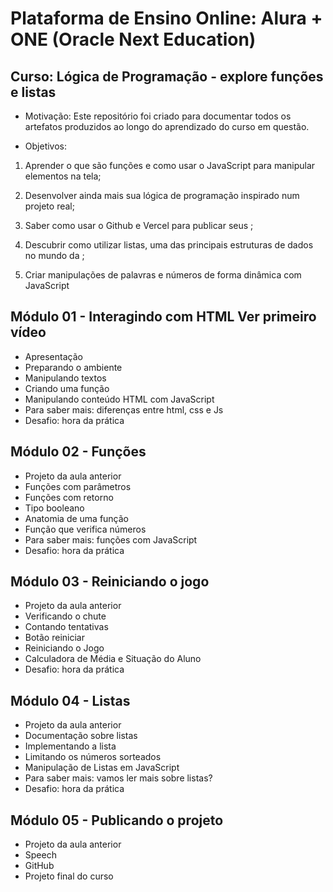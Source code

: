 # Plataforma de Ensino Online: Alura + ONE (Oracle Next Education)

## Curso: Lógica de Programação - explore funções e listas

* Motivação: Este repositório foi criado para documentar todos os artefatos produzidos ao longo do aprendizado do curso em questão.
  
* Objetivos:

1. Aprender o que são funções e como usar o JavaScript para manipular elementos na tela;

2. Desenvolver ainda mais sua lógica de programação inspirado num projeto real;

3. Saber como usar o Github e Vercel para publicar seus ;

4. Descubrir como utilizar listas, uma das principais estruturas de dados no mundo da ;

5. Criar manipulações de palavras e números de forma dinâmica com JavaScript

## Módulo 01 - Interagindo com HTML Ver primeiro vídeo

* Apresentação
* Preparando o ambiente
* Manipulando textos
* Criando uma função
* Manipulando conteúdo HTML com JavaScript
* Para saber mais: diferenças entre html, css e Js
* Desafio: hora da prática

## Módulo 02 - Funções

* Projeto da aula anterior
* Funções com parâmetros
* Funções com retorno
* Tipo booleano
* Anatomia de uma função
* Função que verifica números
* Para saber mais: funções com JavaScript
* Desafio: hora da prática

## Módulo 03 - Reiniciando o jogo

* Projeto da aula anterior
* Verificando o chute
* Contando tentativas
* Botão reiniciar
* Reiniciando o Jogo
* Calculadora de Média e Situação do Aluno
* Desafio: hora da prática

## Módulo 04 - Listas

* Projeto da aula anterior
* Documentação sobre listas
* Implementando a lista
* Limitando os números sorteados
* Manipulação de Listas em JavaScript
* Para saber mais: vamos ler mais sobre listas?
* Desafio: hora da prática

## Módulo 05 - Publicando o projeto

* Projeto da aula anterior
* Speech
* GitHub
* Projeto final do curso
